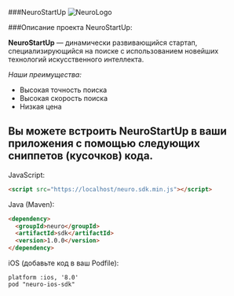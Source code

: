 ###NeuroStartUp
![NeuroLogo](https://camo.githubusercontent.com/ace14ee894d150192a7b05b12410738aa65528da742bbce69315a5f441320ea7/68747470733a2f2f692e696d6775722e636f6d2f495a4f525769492e706e67)

###Описание проекта NeuroStartUp:

**NeuroStartUp** — динамически развивающийся стартап, специализирующийся на поиске с использованием новейших технологий искусственного интеллекта. 

*Наши преимущества:*

* Высокая точность поиска
* Высокая скорость поиска
* Низкая цена


## Вы можете встроить NeuroStartUp в ваши приложения с помощью следующих сниппетов (кусочков) кода.

JavaScript:

```html
<script src="https://localhost/neuro.sdk.min.js"></script>
```
Java (Maven):

```html
<dependency>
  <groupId>neuro</groupId>
  <artifactId>sdk</artifactId>
  <version>1.0.0</version>
</dependency>
```
iOS (добавьте код в ваш Podfile):

```ios
platform :ios, '8.0'
pod "neuro-ios-sdk"
```